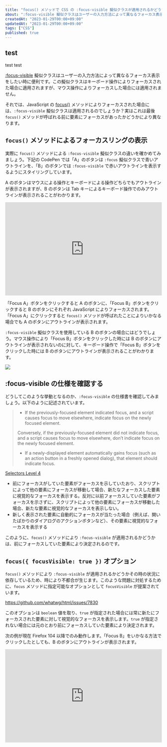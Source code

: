 ```yaml
---
title: "focus() メソッドで CSS の :focus-visible 擬似クラスが適用されるかどうかは最後の操作によって異なる"
about: ":focus-visible 擬似クラスはユーザーの入力方法によって異なるフォーカス表示をしたい時に便利です。この擬似クラスはキーボード操作によりフォーカスされた場合に適用されますが、マウス操作によりフォーカスした場合には適用されません。  それでは、JavaScript の focus()メソッドによりフォーカスされた場合には、`:focus-visible` 擬似クラスは適用されるのでしょうか？実はこれは最後 `focus()` メソッドが呼ばれる前に要素にフォーカスがあったかどうかにより異なります。"
createdAt: "2023-01-29T00:00+09:00"
updatedAt: "2023-01-29T00:00+09:00"
tags: ["CSS"]
published: true
---
```

## test

test test

[:focus-visible](https://developer.mozilla.org/ja/docs/Web/CSS/:focus-visible) 擬似クラスはユーザーの入力方法によって異なるフォーカス表示をしたい時に便利です。この擬似クラスはキーボード操作によりフォーカスされた場合に適用されますが、マウス操作によりフォーカスした場合には適用されません。

それでは、JavaScript の [focus()](https://developer.mozilla.org/en-US/docs/Web/API/HTMLElement/focus) メソッドによりフォーカスされた場合には、`:focus-visible` 擬似クラスは適用されるのでしょうか？実はこれは最後 `focus()` メソッドが呼ばれる前に要素にフォーカスがあったかどうかにより異なります。

## `focus()` メソッドによるフォーカスリングの表示

実際に `focus()` メソッドによる `:focus-visible` 擬似クラスの違いを確かめてみましょう。下記の CodePen では「A」のボタンは `:focus` 擬似クラスで青いアウトラインを、「B」のボタンでは `:focus-visible` で赤いアウトラインを表示するようにスタイリングしています。

A のボタンはマウスによる操作とキーボードによる操作どちらでもアウトラインが表示されますが、B のボタンは Tab キーによるキーボード操作でのみアウトラインが表示されることがわかります。

<iframe height="300" style="width: 100%;" scrolling="no" title="CSS focus-visible" src="https://codepen.io/azukiazusa1/embed/mdjKzNv?default-tab=html%2Cresult" frameborder="no" loading="lazy" allowtransparency="true" allowfullscreen="true">
  See the Pen <a href="https://codepen.io/azukiazusa1/pen/mdjKzNv">
  CSS focus-visible</a> by azukiazusa1 (<a href="https://codepen.io/azukiazusa1">@azukiazusa1</a>)
  on <a href="https://codepen.io">CodePen</a>.
</iframe>

「Focus A」ボタンをクリックすると A のボタンに、「Focus B」ボタンをクリックすると B のボタンにそれぞれ JavaScript によりフォーカスされます。「Focus A」にクリックすると `focus()` メソッドが呼ばれたことによりいかなる場合でも A のボタンにアウトラインが表示されます。

`:focus-visible` 擬似クラスを使用している B のボタンの場合にはどうでしょう。マウス操作により「Focus B」ボタンをクリックした時には B のボタンにアウトラインが表示されないのに対して、キーボード操作で「Focus B」ボタンをクリックした時には B のボタンにアウトラインが表示されることがわかります。

![](//images.ctfassets.net/in6v9lxmm5c8/2VtCDd32Es3xDrxSB43q01/d6451e899f00fed49d92a99248acad10/focus-button.gif)

## :focus-visible の仕様を確認する

どうしてこのような挙動となるのか、`:focus-visible` の仕様書を確認してみましょう。以下のように記述されています。

> - If the previously-focused element indicated focus, and a script causes focus to move elsewhere, indicate focus on the newly focused element.
> 
> Conversely, if the previously-focused element did not indicate focus, and a script causes focus to move elsewhere, don’t indicate focus on the newly focused element.
> - If a newly-displayed element automatically gains focus (such as an action button in a freshly opened dialog), that element should indicate focus.

[Selectors Level 4](https://w3c.github.io/csswg-drafts/selectors/#the-focus-visible-pseudo)

- 前にフォーカスがしていた要素がフォーカスを示していたおり、スクリプトによって他の要素にフォーカスが移動して場合、新たなフォーカスした要素に視覚的なフォーカスを表示する。反対に以前フォーカスしていた要素がフォーカスを示さずに、スクリプトによって他の要素にフォーカスが移動した場合、新たな要素に視覚的なフォーカスを表示しない。
- 新しく表示された要素に自動的にフォーカスが当たった場合（例えば、開いたばかりのダイアログのアクションボタンなど）、その要素に視覚的なフォーカスを表示する

このように、`focus()` メソッドにより `:focus-visible` が適用されるかどうかは、前にフォーカスしていた要素により決定されるのです。

## `focus({ focusVisible: true })` オプション

`focus()` メソッドにより `:focus-visible` が適用されるかどうかその時の状況に依存しているため、時により不都合が生じます。このような問題に対処するために、`focus` メソッドに指定可能なオプションとして `focusVisible` が提案されています。

https://github.com/whatwg/html/issues/7830

このオプションは `boolean` 値を取り、`true` が指定された場合には常に新たにフォーカスされた要素に対して視覚的なフォーカスを表示します。`true` が指定されない場合には元のとおり前にフォーカスしていた要素により決定されます。

次の例が現在 Firefox 104 以降でのみ動作します。「Focus B」をいかなる方法でクリックしたとしても、B のボタンにアウトラインが表示されます。

<iframe height="300" style="width: 100%;" scrolling="no" title="focus() focus-visible" src="https://codepen.io/azukiazusa1/embed/OJwEadX?default-tab=html%2Cresult" frameborder="no" loading="lazy" allowtransparency="true" allowfullscreen="true">
  See the Pen <a href="https://codepen.io/azukiazusa1/pen/OJwEadX">
  focus() focus-visible</a> by azukiazusa1 (<a href="https://codepen.io/azukiazusa1">@azukiazusa1</a>)
  on <a href="https://codepen.io">CodePen</a>.
</iframe>
